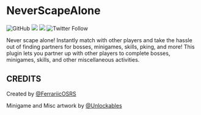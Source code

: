 # NeverScapeAlone
![GitHub](https://img.shields.io/github/license/NeverScapeAlone/never-scape-alone)
[![](https://img.shields.io/endpoint?url=https://i.pluginhub.info/shields/rank/plugin/neverscapealone)](https://runelite.net/plugin-hub) [![](https://img.shields.io/endpoint?url=https://i.pluginhub.info/shields/installs/plugin/neverscapealone)](https://runelite.net/plugin-hub) 
![Twitter Follow](https://img.shields.io/twitter/follow/NeverScapeAlone?style=social)

Never scape alone! Instantly match with other players and take the hassle out of finding partners for bosses, minigames, skills, pking, and more! This plugin lets you partner up with other players to complete bosses, minigames, skills, and other miscellaneous activities. 


## CREDITS
Created by [@FerrariicOSRS](www.twitter.com/Ferrariicosrs)

Minigame and Misc artwork by [@Unlockables](www.twitter.com/unlockables)